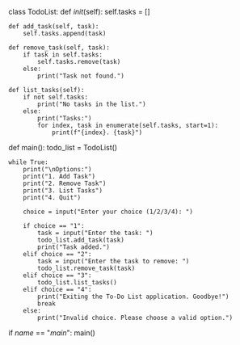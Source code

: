 class TodoList:
    def _init_(self):
        self.tasks = []

    def add_task(self, task):
        self.tasks.append(task)

    def remove_task(self, task):
        if task in self.tasks:
            self.tasks.remove(task)
        else:
            print("Task not found.")

    def list_tasks(self):
        if not self.tasks:
            print("No tasks in the list.")
        else:
            print("Tasks:")
            for index, task in enumerate(self.tasks, start=1):
                print(f"{index}. {task}")

def main():
    todo_list = TodoList()

    while True:
        print("\nOptions:")
        print("1. Add Task")
        print("2. Remove Task")
        print("3. List Tasks")
        print("4. Quit")

        choice = input("Enter your choice (1/2/3/4): ")

        if choice == "1":
            task = input("Enter the task: ")
            todo_list.add_task(task)
            print("Task added.")
        elif choice == "2":
            task = input("Enter the task to remove: ")
            todo_list.remove_task(task)
        elif choice == "3":
            todo_list.list_tasks()
        elif choice == "4":
            print("Exiting the To-Do List application. Goodbye!")
            break
        else:
            print("Invalid choice. Please choose a valid option.")

if _name_ == "_main_":
    main()

